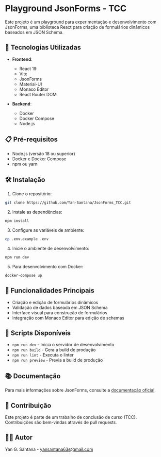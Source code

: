 # Playground JsonForms - TCC

Este projeto é um playground para experimentação e desenvolvimento com JsonForms, uma biblioteca React para criação de formulários dinâmicos baseados em JSON Schema.

## 🚀 Tecnologias Utilizadas

- **Frontend**:

  - React 19
  - Vite
  - JsonForms
  - Material-UI
  - Monaco Editor
  - React Router DOM

- **Backend**:
  - Docker
  - Docker Compose
  - Node.js

## 📋 Pré-requisitos

- Node.js (versão 18 ou superior)
- Docker e Docker Compose
- npm ou yarn

## 🛠️ Instalação

1. Clone o repositório:

```bash
git clone https://github.com/Yan-Santana/JsonForms_TCC.git
```

2. Instale as dependências:

```bash
npm install
```

3. Configure as variáveis de ambiente:

```bash
cp .env.example .env
```

4. Inicie o ambiente de desenvolvimento:

```bash
npm run dev
```

5. Para desenvolvimento com Docker:

```bash
docker-compose up
```

## 📝 Funcionalidades Principais

- Criação e edição de formulários dinâmicos
- Validação de dados baseada em JSON Schema
- Interface visual para construção de formulários
- Integração com Monaco Editor para edição de schemas

## 🧪 Scripts Disponíveis

- `npm run dev` - Inicia o servidor de desenvolvimento
- `npm run build` - Gera a build de produção
- `npm run lint` - Executa o linter
- `npm run preview` - Previa a build de produção

## 📚 Documentação

Para mais informações sobre JsonForms, consulte a [documentação oficial](https://jsonforms.io/).

## 🤝 Contribuição

Este projeto é parte de um trabalho de conclusão de curso (TCC). Contribuições são bem-vindas através de pull requests.


## 👨‍💻 Autor

Yan G. Santana - yansantana63@gmail.com
